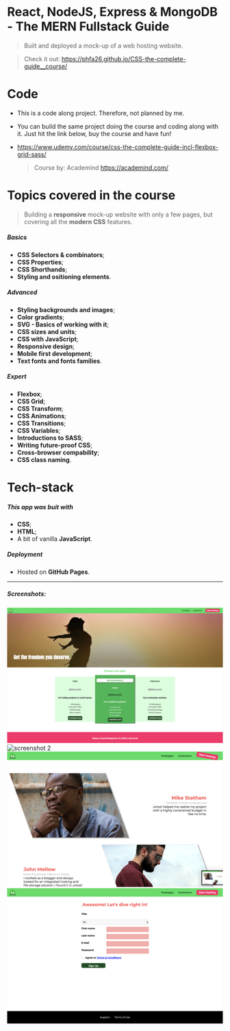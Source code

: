 # React, NodeJS, Express & MongoDB - The MERN Fullstack Guide

> Built and deployed a mock-up of a web hosting website.

> Check it out: https://phfa26.github.io/CSS-the-complete-guide__course/

# Code

- This is a code along project. Therefore, not planned by me.
- You can build the same project doing the course and coding along with it. Just hit the link below, buy the course and have fun!
- https://www.udemy.com/course/css-the-complete-guide-incl-flexbox-grid-sass/

  > Course by: Academind
  > https://academind.com/

# Topics covered in the course

> Building a **responsive** mock-up website with only a few pages, but covering all the **modern CSS** features.

##### Basics

- **CSS Selectors & combinators**;
- **CSS Properties**;
- **CSS Shorthands**;
- **Styling and ositioning elements**.

##### Advanced

- **Styling backgrounds and images**;
- **Color gradients**;
- **SVG - Basics of working with it**;
- **CSS sizes and units**;
- **CSS with JavaScript**;
- **Responsive design**;
- **Mobile first development**;
- **Text fonts and fonts families**.

##### Expert

- **Flexbox**;
- **CSS Grid**;
- **CSS Transform**;
- **CSS Animations**;
- **CSS Transitions**;
- **CSS Variables**;
- **Introductions to SASS**;
- **Writing future-proof CSS**;
- **Cross-browser compability**;
- **CSS class naming**.

# Tech-stack

##### This app was buit with

- **CSS**;
- **HTML**;
- A bit of vanilla **JavaScript**.

##### Deployment

- Hosted on **GitHub Pages**.

---

##### Screenshots:

![screenshot 1](/screenshots/1.png)
![screenshot 2](/screenshots/2.png)
![screenshot 3](/screenshots/3.png)
![screenshot 4](/screenshots/4.png)
